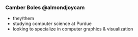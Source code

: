 ### Camber Boles @almondjoycam
- they/them
- studying computer science at Purdue
- looking to specialize in computer graphics & visualization

<!---
almondjoycam/almondjoycam is a ✨ special ✨ repository because its `README.md` (this file) appears on your GitHub profile.
You can click the Preview link to take a look at your changes.
--->
